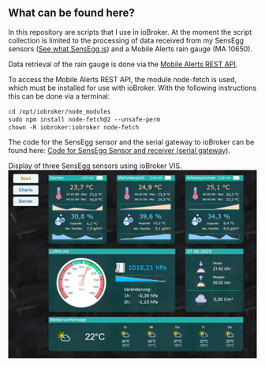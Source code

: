 ## What can be found here?

In this repository are scripts that I use in ioBroker. At the moment the script collection is limited to the processing of data received from my SensEgg sensors ([See what SensEgg is](https://www.arduinoforum.de/arduino-Thread-SensEgg-light-FunkSensor-ATtiny814-nRF24-BME280-NTC)) and a Mobile Alerts rain gauge (MA 10650).

Data retrieval of the rain gauge is done via the [Mobile Alerts REST API](https://mobile-alerts.eu/info/public_server_api_documentation.pdf).

To access the Mobile Alerts REST API, the module node-fetch is used, which must be installed for use with ioBroker. With the following instructions this can be done via a terminal:

```
cd /opt/iobroker/node_modules
sudo npm install node-fetch@2 --unsafe-perm
chown -R iobroker:iobroker node-fetch
```

The code for the SensEgg sensor and the serial gateway to ioBroker can be found here:
[Code for SensEgg Sensor and receiver (serial gateway)](https://github.com/DoImant/Arduino-SensEgg-Light).

Display of three SensEgg sensors using ioBroker VIS.
![Screenshot ioBroker VIS](https://github.com/DoImant/Stuff/blob/main/SensEgg-Light/sensEgg-VIS.jpg?raw=true)

